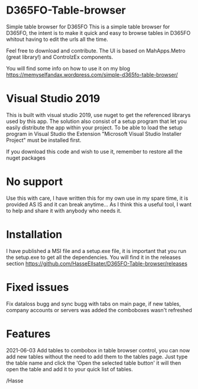 # D365FO-Table-browser
Simple table browser for D365FO
This is a simple table browser for D365FO, the intent is to make it quick and easy to browse tables in D365FO whitout having to edit the urls all the time.

Feel free to download and contribute. The UI is based on MahApps.Metro (great library!) and ControlzEx components.

You will find some info on how to use it on my blog https://memyselfandax.wordpress.com/simple-d365fo-table-browser/

# Visual Studio 2019
This is built with visual studio 2019, use nuget to get the referenced librarys used by this app.
The solution also consist of a setup program that let you easily distribute the app within your project. To be able to load the setup program in Visual Studio the Extension "Microsoft Visual Studio Installer Project" must be installed first. 

If you download this code and wish to use it, remember to restore all the nuget packages

# No support
Use this with care, I have written this for my own use in my spare time, it is provided AS IS and it can break anytime... As I think this a useful tool, I want to help and share it with anybody who needs it.

# Installation
I have published a MSI file and a setup.exe file, it is important that you run the setup.exe to get all the dependencies. You will find it in the releases section https://github.com/HasseEllsater/D365FO-Table-browser/releases

# Fixed issues
Fix dataloss bugg and sync bugg with tabs on main page, if new tables, company accounts or servers was added the comboboxes wasn't refreshed

# Features
2021-06-03 Add tables to combobox in table browser control, you can now add new tables without the need to add them to the tables page. Just type the table name and click the 'Open the selected table button' it will then open the table and add it to your quick list of tables.

/Hasse

